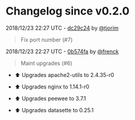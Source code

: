 # Changelog since v0.2.0

2018/12/23 22:27 UTC - [dc29c24](https://github.com/hassio-addons/addon-sqlite-web/commit/dc29c24c3e274f1c0eea4f4cea9e5c157767a6dd) by [@tjorim](https://github.com/tjorim)
> Fix port number (#7) 

2018/12/23 22:27 UTC - [0b574fa](https://github.com/hassio-addons/addon-sqlite-web/commit/0b574fab425615410b10960f46af9c08f9d00150) by [@frenck](https://github.com/frenck)
> Maint upgrades (#6)

* :arrow_up: Upgrades apache2-utils to 2.4.35-r0

* :arrow_up: Upgrades nginx to 1.14.1-r0

* :arrow_up: Upgrades peewee to 3.7.1

* :arrow_up: Upgrades datasette to 0.25.1 

